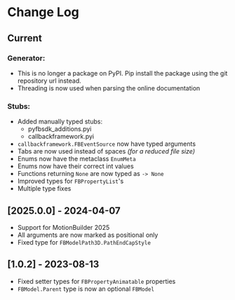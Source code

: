 # Change Log

## Current

### Generator:
- This is no longer a package on PyPI. Pip install the package using the git repository url instead.
- Threading is now used when parsing the online documentation

### Stubs:
- Added manually typed stubs: 
    - pyfbsdk_additions.pyi
    - callbackframework.pyi
- `callbackframework.FBEventSource` now have typed arguments
- Tabs are now used instead of spaces _(for a reduced file size)_
- Enums now have the metaclass `EnumMeta`
- Enums now have their correct int values
- Functions returning `None` are now typed as `-> None`
- Improved types for `FBPropertyList`'s
- Multiple type fixes


## [2025.0.0] - 2024-04-07
- Support for MotionBuilder 2025
- All arguments are now marked as positional only
- Fixed type for `FBModelPath3D.PathEndCapStyle`

## [1.0.2] - 2023-08-13

- Fixed setter types for `FBPropertyAnimatable` properties
- `FBModel.Parent` type is now an optional `FBModel`